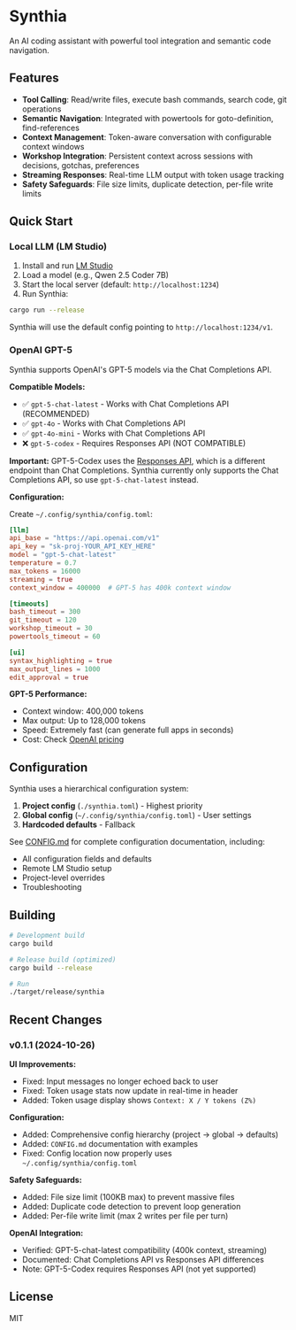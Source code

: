 # Synthia

An AI coding assistant with powerful tool integration and semantic code navigation.

## Features

- **Tool Calling**: Read/write files, execute bash commands, search code, git operations
- **Semantic Navigation**: Integrated with powertools for goto-definition, find-references
- **Context Management**: Token-aware conversation with configurable context windows
- **Workshop Integration**: Persistent context across sessions with decisions, gotchas, preferences
- **Streaming Responses**: Real-time LLM output with token usage tracking
- **Safety Safeguards**: File size limits, duplicate detection, per-file write limits

## Quick Start

### Local LLM (LM Studio)

1. Install and run [LM Studio](https://lmstudio.ai/)
2. Load a model (e.g., Qwen 2.5 Coder 7B)
3. Start the local server (default: `http://localhost:1234`)
4. Run Synthia:

```bash
cargo run --release
```

Synthia will use the default config pointing to `http://localhost:1234/v1`.

### OpenAI GPT-5

Synthia supports OpenAI's GPT-5 models via the Chat Completions API.

**Compatible Models:**
- ✅ `gpt-5-chat-latest` - Works with Chat Completions API (RECOMMENDED)
- ✅ `gpt-4o` - Works with Chat Completions API
- ✅ `gpt-4o-mini` - Works with Chat Completions API
- ❌ `gpt-5-codex` - Requires Responses API (NOT COMPATIBLE)

**Important:** GPT-5-Codex uses the [Responses API](https://platform.openai.com/docs/api-reference/responses), which is a different endpoint than Chat Completions. Synthia currently only supports the Chat Completions API, so use `gpt-5-chat-latest` instead.

**Configuration:**

Create `~/.config/synthia/config.toml`:

```toml
[llm]
api_base = "https://api.openai.com/v1"
api_key = "sk-proj-YOUR_API_KEY_HERE"
model = "gpt-5-chat-latest"
temperature = 0.7
max_tokens = 16000
streaming = true
context_window = 400000  # GPT-5 has 400k context window

[timeouts]
bash_timeout = 300
git_timeout = 120
workshop_timeout = 30
powertools_timeout = 60

[ui]
syntax_highlighting = true
max_output_lines = 1000
edit_approval = true
```

**GPT-5 Performance:**
- Context window: 400,000 tokens
- Max output: Up to 128,000 tokens
- Speed: Extremely fast (can generate full apps in seconds)
- Cost: Check [OpenAI pricing](https://openai.com/api/pricing/)

## Configuration

Synthia uses a hierarchical configuration system:

1. **Project config** (`./synthia.toml`) - Highest priority
2. **Global config** (`~/.config/synthia/config.toml`) - User settings
3. **Hardcoded defaults** - Fallback

See [CONFIG.md](CONFIG.md) for complete configuration documentation, including:
- All configuration fields and defaults
- Remote LM Studio setup
- Project-level overrides
- Troubleshooting

## Building

```bash
# Development build
cargo build

# Release build (optimized)
cargo build --release

# Run
./target/release/synthia
```

## Recent Changes

### v0.1.1 (2024-10-26)

**UI Improvements:**
- Fixed: Input messages no longer echoed back to user
- Fixed: Token usage stats now update in real-time in header
- Added: Token usage display shows `Context: X / Y tokens (Z%)`

**Configuration:**
- Added: Comprehensive config hierarchy (project → global → defaults)
- Added: `CONFIG.md` documentation with examples
- Fixed: Config location now properly uses `~/.config/synthia/config.toml`

**Safety Safeguards:**
- Added: File size limit (100KB max) to prevent massive files
- Added: Duplicate code detection to prevent loop generation
- Added: Per-file write limit (max 2 writes per file per turn)

**OpenAI Integration:**
- Verified: GPT-5-chat-latest compatibility (400k context, streaming)
- Documented: Chat Completions API vs Responses API differences
- Note: GPT-5-Codex requires Responses API (not yet supported)

## License

MIT
